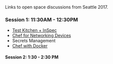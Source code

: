Links to open space discussions from Seattle 2017.

### Session 1: 11:30AM - 12:30PM

* [Test Kitchen + InSpec](https://github.com/chef/community-summits/wiki/Test-kitchen---InSpec)
* [Chef for Networking Devices](Chef-for-Networking-Devices)
* Secrets Management
* [Chef with Docker](Using-Chef-with-Docker)

#### Session 2:  1:30 - 2:30 PM



